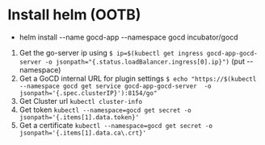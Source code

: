 # Install helm (OOTB)
  * helm install --name gocd-app --namespace gocd incubator/gocd
   1. Get the go-server ip using 
       `$ ip=$(kubectl get ingress gocd-app-gocd-server -o jsonpath="{.status.loadBalancer.ingress[0].ip}")` (put --namespace)
   2. Get a GoCD internal URL for plugin settings
       `$ echo "https://$(kubectl --namespace gocd get service gocd-app-gocd-server  -o jsonpath='{.spec.clusterIP}'):8154/go"`
   3. Get Cluster url `kubectl cluster-info`
   4. Get token `kubectl --namespace=gocd get secret -o jsonpath='{.items[1].data.token}'`
   5. Get a certificate `kubectl --namespace=gocd get secret -o jsonpath='{.items[1].data.ca\.crt}'`
  

